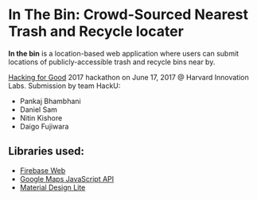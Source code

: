 # In The Bin: Crowd-Sourced Nearest Trash and Recycle locater

**In the bin** is a location-based web application where users can submit locations of publicly-accessible trash and recycle bins near by. 

[Hacking for Good](https://www.meetup.com/hacking-for-good-2017/events/239012327/) 2017 hackathon on June 17, 2017 @ Harvard Innovation Labs.
Submission by team HackU: 
- Pankaj Bhambhani
- Daniel Sam
- Nitin Kishore
- Daigo Fujiwara

## Libraries used:

 - [Firebase Web](https://codelabs.developers.google.com/codelabs/firebase-web/)
 - [Google Maps JavaScript API](https://developers.google.com/maps/documentation/javascript/)
 - [Material Design Lite](https://getmdl.io/started/index.html)
